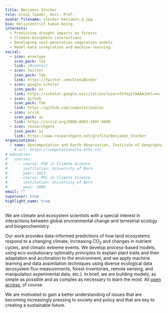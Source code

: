 ```yaml
---
title: Benjamin Stocker
role: Group leader, Asst. Prof.
avatar_filename: stocker-benjamin_q.jpg
bio: Heliocentrist human being.
interests:
  - Predicting drought impacts on forests
  - Climate-biosphere interactions
  - Developing next-generation vegetation models
  - Model-data integration and machine-learning
social:
  - icon: envelope
    icon_pack: fas
    link: /#contact
  - icon: twitter
    icon_pack: fab
    link: https://twitter.com/SteniBocker
  - icon: google-scholar
    icon_pack: ai
    link: https://scholar.google.es/citations?user=TX7egiYAAAAJ&hl=en
  - icon: github
    icon_pack: fab
    link: https://github.com/computationales
  - icon: orcid
    icon_pack: ai
    link: https://orcid.org/0000-0003-2697-9096
  - icon: researchgate
    icon_pack: ai
    link: https://www.researchgate.net/profile/Benjamin_Stocker
organizations:
  - name: Geocomputation and Earth Observation, Institute of Geography, University of Bern
    # url: https://computationales.ethz.ch/
# education:
#   courses:
#     - course: PhD in Climate Science
#       institution: University of Bern
#       year: 2013
#     - course: MSc in Climate Science
#       institution: University of Bern
#       year: 2009
email: ""
superuser: true
highlight_name: true
---
```


We are climate and ecosystem scientists with a special interest in interactions between global environmental change and terrestrial ecology and biogeochemistry. 

Our work provides data-informed predictions of how land ecosystems respond to a changing climate, increasing CO<sub>2</sub> and changes in nutrient cycles, and climatic extreme events. We develop process-based models, using eco-evolutionary optimality principles to explain plant traits and their adaptation and acclimation to the environment, and we apply machine learning and data assimilation techniques using diverse ecological data (ecosystem flux measurements, forest inventories, remote sensing, and manipulation experimental data, etc.). In brief, we are building models, as simple as possible and as complex as necessary to learn the most. All [open access](https://github.com/computationales), of course.

We are motivated to gain a better understanding of issues that are becoming increasingly pressing to society and policy and that are key to creating a sustainable future.

<!-- This is my g website. Head over [here](https://computationales.ethz.ch/) to find the website of my group for *Computational Ecosystem Science* at ETH Zürich. -->

<!-- {{< icon name="download" pack="fas" >}} Download my {{< staticref "files/cv.pdf" "newtab" >}}CV{{< /staticref >}}. -->

